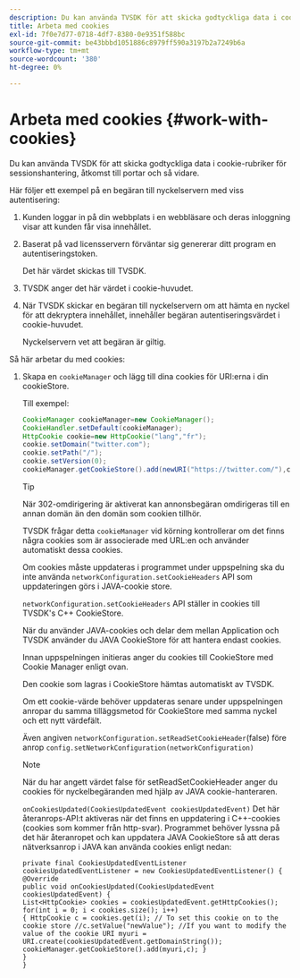 ```yaml
---
description: Du kan använda TVSDK för att skicka godtyckliga data i cookie-rubriker för sessionshantering, åtkomst till portar och så vidare.
title: Arbeta med cookies
exl-id: 7f0e7d77-0718-4df7-8380-0e9351f588bc
source-git-commit: be43bbbd1051886c8979ff590a3197b2a7249b6a
workflow-type: tm+mt
source-wordcount: '380'
ht-degree: 0%

---
```


# Arbeta med cookies {#work-with-cookies}

Du kan använda TVSDK för att skicka godtyckliga data i cookie-rubriker för sessionshantering, åtkomst till portar och så vidare.

Här följer ett exempel på en begäran till nyckelservern med viss autentisering:

1. Kunden loggar in på din webbplats i en webbläsare och deras inloggning visar att kunden får visa innehållet.
1. Baserat på vad licensservern förväntar sig genererar ditt program en autentiseringstoken.

   Det här värdet skickas till TVSDK.
1. TVSDK anger det här värdet i cookie-huvudet.
1. När TVSDK skickar en begäran till nyckelservern om att hämta en nyckel för att dekryptera innehållet, innehåller begäran autentiseringsvärdet i cookie-huvudet.

   Nyckelservern vet att begäran är giltig.

Så här arbetar du med cookies:

1. Skapa en `cookieManager` och lägg till dina cookies för URI:erna i din cookieStore.

   Till exempel:

   ```java
   CookieManager cookieManager=new CookieManager(); 
   CookieHandler.setDefault(cookieManager);  
   HttpCookie cookie=new HttpCookie("lang","fr"); 
   cookie.setDomain("twitter.com");  
   cookie.setPath("/"); 
   cookie.setVersion(0); 
   cookieManager.getCookieStore().add(newURI("https://twitter.com/"),cookie);
   ```

   >[!TIP]
   >
   >När 302-omdirigering är aktiverat kan annonsbegäran omdirigeras till en annan domän än den domän som cookien tillhör.

   TVSDK frågar detta `cookieManager` vid körning kontrollerar om det finns några cookies som är associerade med URL:en och använder automatiskt dessa cookies.

   Om cookies måste uppdateras i programmet under uppspelning ska du inte använda `networkConfiguration.setCookieHeaders` API som uppdateringen görs i JAVA-cookie store.

   `networkConfiguration.setCookieHeaders` API ställer in cookies till TVSDK&#39;s C++ CookieStore.

   När du använder JAVA-cookies och delar dem mellan Application och TVSDK använder du JAVA CookieStore för att hantera endast cookies.

   Innan uppspelningen initieras anger du cookies till CookieStore med Cookie Manager enligt ovan.

   Den cookie som lagras i CookieStore hämtas automatiskt av TVSDK.

   Om ett cookie-värde behöver uppdateras senare under uppspelningen anropar du samma tilläggsmetod för CookieStore med samma nyckel och ett nytt värdefält.

   Även angiven
   `networkConfiguration.setReadSetCookieHeader`(false) före anrop
   `config.setNetworkConfiguration(networkConfiguration)`

   >[!NOTE]
   >
   >När du har angett värdet false för setReadSetCookieHeader anger du cookies för nyckelbegäranden med hjälp av JAVA cookie-hanteraren.

   `onCookiesUpdated(CookiesUpdatedEvent cookiesUpdatedEvent)`
Det här återanrops-API:t aktiveras när det finns en uppdatering i C++-cookies (cookies som kommer från http-svar). Programmet behöver lyssna på det här återanropet och kan uppdatera JAVA CookieStore så att deras nätverksanrop i JAVA kan använda cookies enligt nedan:

   ```
   private final CookiesUpdatedEventListener cookiesUpdatedEventListener = new CookiesUpdatedEventListener() {
   @Override
   public void onCookiesUpdated(CookiesUpdatedEvent cookiesUpdatedEvent) {
   List<HttpCookie> cookies = cookiesUpdatedEvent.getHttpCookies();
   for(int i = 0; i < cookies.size(); i++)
   { HttpCookie c = cookies.get(i); // To set this cookie on to the cookie store //c.setValue("newValue"); //If you want to modify the value of the cookie URI myuri = URI.create(cookiesUpdatedEvent.getDomainString()); cookieManager.getCookieStore().add(myuri,c); }
   }
   }
   ```

